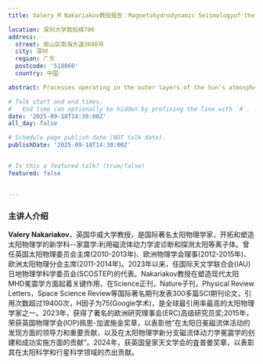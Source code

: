 ```yaml
---
title: Valery M Nakariakov教授报告：Magnetohydrodynamic Seismologyof the Corona of the Sun

location: 深圳大学致知楼706
address:
  street: 南山区南海大道3688号
  city: 深圳
  region: 广东
  postcode: '518060'
  country: 中国

abstract: Processes operating in the outer layers of the Sun’s atmosphere, the fully ionised, magneticallydominated plasma of the corona, remain one of the major unsolved puzzles in solar physics. intensively debated research topics include the enigmatic problem of coronal heating; the rapid release of enormousamounts of magnetic energy in solar flares and coronal mass ejections; the microphysical mechanisms responsible for the efficient acceleration of charged particles; among others. The solar physics community is strongly supported by a range of ground-based and spaceborne observational facilitie, which provide a wealth of high-precision data across the entire electromagnetic spectrum, from radio waves to gamma-rays. Nevertheless, several key parameters of the solar corona, such as the maanetic field,the heating function, and the effective coefficients of therma conduction, viscosity, and resistivity remain inaccessibe to direct observation. The method of magnetohydrodynamic(MHD) seismology, which infers plasma parameters from the properties of MHD waves, offers a paradigm-shifting diagnostic tool for probing the coronal plasma. Modern MHD seismology makes use of a range of MHD modes observed in different plasma structures to determine fundamental physical parameters of the corona and to diagnose the processes at work there. In this talk, we present the current state of the art in MHD seismology.

# Talk start and end times.
#   End time can optionally be hidden by prefixing the line with `#`.
date: '2025-09-18T14:30:00Z'
all_day: false

# Schedule page publish date (NOT talk date).
publishDate: '2025-09-18T14:30:00Z'


# Is this a featured talk? (true/false)
featured: false


---
```


### 主讲人介绍
**Valery Nakariakov**，英国华威大学教授，是国际著名太阳物理学家，开拓和塑造太阳物理学的新学科--家震学:利用磁流体动力学波诊断和探测太阳等离子体。曾任英国太阳物理委员会主席(2010-2013年)、欧洲物理学会理事(2012-2015年)、欧洲太阳物理分会主席(2011-2014年)。2023年以来，任国际天文学联合会(IAU)日地物理学科学委员会(SCOSTEP)的代表。Nakariakov教授在塑造现代太阳MHD冕震学方面起着关键作用，在Science正刊，Nature子刊，Physical Review Letters，Space Science Review等国际著名期刊发表300多篇SCI期刊论文，引用次数超过19400次，H因子为75(Google学术)，是全球最引用率最高的太阳物理学家之一。2023年，获得了著名的欧洲研究理事会(ERC)高级研究员奖;2015年，荣获英国物理学会(IOP)佩恩-加波施金奖章，以表彰他“在太阳日冕磁流体活动的发现方面的领导力和重要贡献，以及在太阳物理学新分支磁流体动力学冕震学的创建和成功实施方面的贡献”。2024年，获英国皇家天文学会的査普曼奖章，以表彰其在太阳科学和行星科学领域的杰出贡献。

